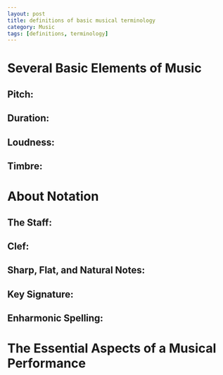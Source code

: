 ```yaml
---
layout: post
title: definitions of basic musical terminology
category: Music
tags: [definitions, terminology]
---
```


# Several Basic Elements of Music

## Pitch: 

## Duration: 

## Loudness: 

## Timbre: 

# About Notation

## The Staff:

## Clef:

## Sharp, Flat, and Natural Notes:

## Key Signature:

## Enharmonic Spelling:

# The Essential Aspects of a Musical Performance

## 








